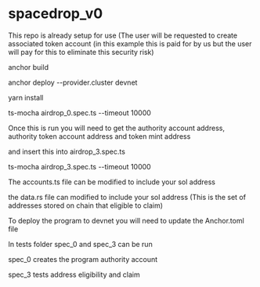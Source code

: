 # spacedrop_v0


This repo is already setup for use (The user will be requested to create associated token account (in this example this is paid for by us but the user will pay for this to eliminate this security risk)

anchor build

anchor deploy --provider.cluster devnet

yarn install

ts-mocha airdrop_0.spec.ts --timeout 10000

Once this is run you will need to get the authority account address, authority token account address and token mint address

and insert this into  airdrop_3.spec.ts

ts-mocha airdrop_3.spec.ts --timeout 10000


The accounts.ts file can be modified to include your sol address

the data.rs file can modified to include your sol address (This is the set of addresses stored on chain that eligible to claim) 

To deploy the program to devnet you will need to update the Anchor.toml file 

In tests folder spec_0 and spec_3 can be run

spec_0 creates the program authority account

spec_3 tests address eligibility and claim


